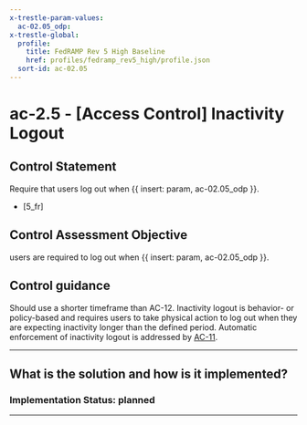 ```yaml
---
x-trestle-param-values:
  ac-02.05_odp:
x-trestle-global:
  profile:
    title: FedRAMP Rev 5 High Baseline
    href: profiles/fedramp_rev5_high/profile.json
  sort-id: ac-02.05
---
```


# ac-2.5 - \[Access Control\] Inactivity Logout

## Control Statement

Require that users log out when {{ insert: param, ac-02.05_odp }}.

- \[5_fr\]

## Control Assessment Objective

users are required to log out when {{ insert: param, ac-02.05_odp }}.

## Control guidance

Should use a shorter timeframe than AC-12.
Inactivity logout is behavior- or policy-based and requires users to take physical action to log out when they are expecting inactivity longer than the defined period. Automatic enforcement of inactivity logout is addressed by [AC-11](#ac-11).

______________________________________________________________________

## What is the solution and how is it implemented?

<!-- For implementation status enter one of: implemented, partial, planned, alternative, not-applicable -->

<!-- Note that the list of rules under ### Rules: is read-only and changes will not be captured after assembly to JSON -->
<!-- Add control implementation description here for control: ac-2.5 -->

### Implementation Status: planned

______________________________________________________________________
